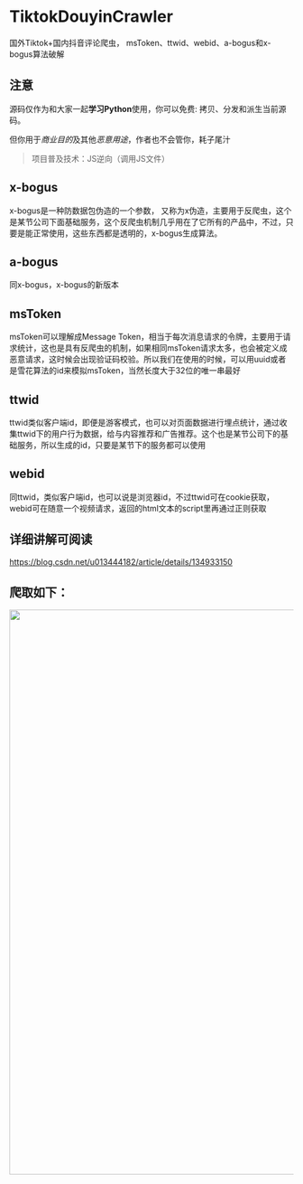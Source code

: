 # TiktokDouyinCrawler
国外Tiktok+国内抖音评论爬虫，
msToken、ttwid、webid、a-bogus和x-bogus算法破解

## 注意
源码仅作为和大家一起**学习Python**使用，你可以免费: 拷贝、分发和派生当前源码。

但你用于*商业目的*及其他*恶意用途*，作者也不会管你，耗子尾汁

> 项目普及技术：JS逆向（调用JS文件）

## x-bogus
x-bogus是一种防数据包伪造的一个参数， 又称为x伪造，主要用于反爬虫，这个是某节公司下面基础服务，这个反爬虫机制几乎用在了它所有的产品中，不过，只要是能正常使用，这些东西都是透明的，x-bogus生成算法。

## a-bogus
同x-bogus，x-bogus的新版本

## msToken
msToken可以理解成Message Token，相当于每次消息请求的令牌，主要用于请求统计，这也是具有反爬虫的机制，如果相同msToken请求太多，也会被定义成恶意请求，这时候会出现验证码校验。所以我们在使用的时候，可以用uuid或者是雪花算法的id来模拟msToken，当然长度大于32位的唯一串最好

## ttwid
ttwid类似客户端id，即便是游客模式，也可以对页面数据进行埋点统计，通过收集ttwid下的用户行为数据，给与内容推荐和广告推荐。这个也是某节公司下的基础服务，所以生成的id，只要是某节下的服务都可以使用

## webid
同ttwid，类似客户端id，也可以说是浏览器id，不过ttwid可在cookie获取，webid可在随意一个视频请求，返回的html文本的script里再通过正则获取

## 详细讲解可阅读
https://blog.csdn.net/u013444182/article/details/134933150

## 爬取如下：
<img src="https://raw.githubusercontent.com/NearHuiwen/TiktokDouyinCrawler/master/TiktokDouyinCrawler/img/a.png" width="1000">

